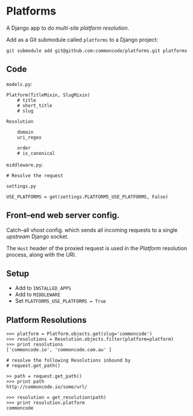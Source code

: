 Platforms
=========

A Django app to do *multi-site platform resolution*.

Add as a Git submodule called `platforms` to a Django project:

    git submodule add git@github.com:commoncode/platforms.git platforms

## Code

`models.py`:

    Platform(TitleMixin, SlugMixin)
        # title
        # short_title
        # slug

    Resolution

        domain
        uri_regex

        order
        # is_canonical

`middleware.py`:

    # Resolve the request

`settings.py`

    USE_PLATFORMS = get(settings.PLATFORMS_USE_PLATFORMS, False)

## Front–end web server config.

Catch–all vhost config. which sends all incoming requests to a single *upstream* Django socket.

The `Host` header of the proxied request is used in the *Platform* resolution process, along with the URI.

## Setup

+ Add to `INSTALLED_APPS`
+ Add to `MIDDLEWARE`
+ Set `PLATFORMS_USE_PLATFORMS = True`

## Platform Resolutions

    >>> platform = Platform.objects.get(slug='commoncode')
    >>> resolutions = Resolution.objects.filter(platform=platform)
    >>> print resolutions
    ['commoncode.io', 'commoncode.com.au' ]

    # resolve the following Resolutions inbound by
    # request.get_path()

    >> path = request.get_path()
    >>> print path
    http://commoncode.io/some/url/

    >>> resolution = get_resolution(path)
    >>> print resolution.platform
    commoncode

